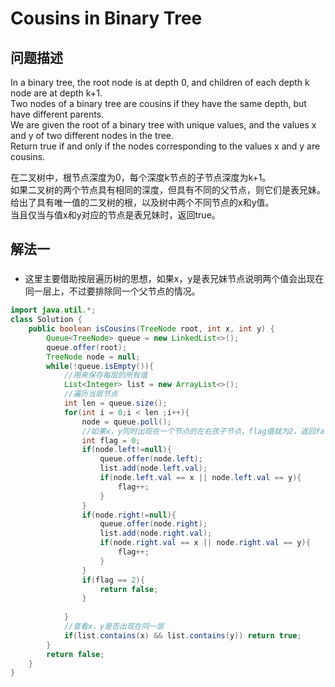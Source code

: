 # Cousins in Binary Tree
## 问题描述
In a binary tree, the root node is at depth 0, and children of each depth k node are at depth k+1.  
Two nodes of a binary tree are cousins if they have the same depth, but have different parents.  
We are given the root of a binary tree with unique values, and the values x and y of two different nodes in the tree.  
Return true if and only if the nodes corresponding to the values x and y are cousins.  

在二叉树中，根节点深度为0，每个深度k节点的子节点深度为k+1。  
如果二叉树的两个节点具有相同的深度，但具有不同的父节点，则它们是表兄妹。  
给出了具有唯一值的二叉树的根，以及树中两个不同节点的x和y值。  
当且仅当与值x和y对应的节点是表兄妹时，返回true。  

## 解法一
###
+ 这里主要借助按层遍历树的思想，如果x，y是表兄妹节点说明两个值会出现在同一层上，不过要排除同一个父节点的情况。

```java
import java.util.*;
class Solution {
    public boolean isCousins(TreeNode root, int x, int y) {
        Queue<TreeNode> queue = new LinkedList<>();
        queue.offer(root);
        TreeNode node = null;
        while(!queue.isEmpty()){
            //用来保存每层的所有值
            List<Integer> list = new ArrayList<>();
            //遍历当层节点
            int len = queue.size();
            for(int i = 0;i < len ;i++){
                node = queue.poll();
                //如果x，y同时出现在一个节点的左右孩子节点，flag值就为2，返回false
                int flag = 0;
                if(node.left!=null){
                    queue.offer(node.left);
                    list.add(node.left.val);
                    if(node.left.val == x || node.left.val == y){
                        flag++;
                    }
                }
                if(node.right!=null){
                    queue.offer(node.right);
                    list.add(node.right.val);
                    if(node.right.val == x || node.right.val == y){
                        flag++;
                    }
                }
                if(flag == 2){
                    return false;
                }
                
            }
            //查看x，y是否出现在同一层
            if(list.contains(x) && list.contains(y)) return true;
        }
        return false;
    }
}
```
